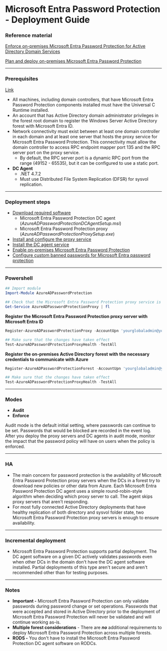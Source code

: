 # Microsoft Entra Password Protection - Deployment Guide

### Reference material

[Enforce on-premises Microsoft Entra Password Protection for Active Directory Domain Services](https://learn.microsoft.com/en-us/entra/identity/authentication/concept-password-ban-bad-on-premises)

[Plan and deploy on-premises Microsoft Entra Password Protection](https://learn.microsoft.com/en-us/entra/identity/authentication/howto-password-ban-bad-on-premises-deploy)

---

### Prerequisites

[Link](https://learn.microsoft.com/en-us/entra/identity/authentication/howto-password-ban-bad-on-premises-deploy#deployment-requirements)

- All machines, including domain controllers, that have Microsoft Entra Password Protection components installed must have the Universal C Runtime installed.
- An account that has Active Directory domain administrator privileges in the forest root domain to register the Windows Server Active Directory forest with Microsoft Entra ID.
- Network connectivity must exist between at least one domain controller in each domain and at least one server that hosts the proxy service for Microsoft Entra Password Protection. This connectivity must allow the domain controller to access RPC endpoint mapper port 135 and the RPC server port on the proxy service.
    - By default, the RPC server port is a dynamic RPC port from the range (49152 - 65535), but it can be configured to use a static port.
- **DC Agent**
    - .NET 4.7.2
    - Must use Distributed File System Replication (DFSR) for sysvol replication.

---

### Deployment steps

- [Download required software](https://learn.microsoft.com/en-us/entra/identity/authentication/howto-password-ban-bad-on-premises-deploy#download-required-software)
    - Microsoft Entra Password Protection DC agent (_AzureADPasswordProtectionDCAgentSetup.msi_)
    - Microsoft Entra Password Protection proxy (_AzureADPasswordProtectionProxySetup.exe_)
- [Install and configure the proxy service](https://learn.microsoft.com/en-us/entra/identity/authentication/howto-password-ban-bad-on-premises-deploy#install-and-configure-the-proxy-service)
- [Install the DC agent service](https://learn.microsoft.com/en-us/entra/identity/authentication/howto-password-ban-bad-on-premises-deploy#install-the-dc-agent-service)
- [Enable on-premises Microsoft Entra Password Protection](https://learn.microsoft.com/en-us/entra/identity/authentication/howto-password-ban-bad-on-premises-operations)
- [Configure custom banned passwords for Microsoft Entra password protection](https://learn.microsoft.com/en-us/entra/identity/authentication/tutorial-configure-custom-password-protection)

---

### Powershell

```powershell
## Import module
Import-Module AzureADPasswordProtection

## Check that the Microsoft Entra Password Protection proxy service is running
Get-Service AzureADPasswordProtectionProxy | fl
```

**Register the Microsoft Entra Password Protection proxy server with Microsoft Entra ID**
```powershell
Register-AzureADPasswordProtectionProxy -AccountUpn 'yourglobaladmin@yourtenant.onmicrosoft.com' -AuthenticateUsingDeviceCode

## Make sure that the changes have taken effect
Test-AzureADPasswordProtectionProxyHealth -TestAll
```

**Register the on-premises Active Directory forest with the necessary credentials to communicate with Azure**
```powershell
Register-AzureADPasswordProtectionForest -AccountUpn 'yourglobaladmin@yourtenant.onmicrosoft.com' -AuthenticateUsingDeviceCode

## Make sure that the changes have taken effect
Test-AzureADPasswordProtectionProxyHealth -TestAll
```
---

### Modes

- **Audit**
- **Enforce**

Audit mode is the default initial setting, where passwords can continue to be set. Passwords that would be blocked are recorded in the event log. After you deploy the proxy servers and DC agents in audit mode, monitor the impact that the password policy will have on users when the policy is enforced.

---

### HA

- The main concern for password protection is the availability of Microsoft Entra Password Protection proxy servers when the DCs in a forest try to download new policies or other data from Azure. Each Microsoft Entra Password Protection DC agent uses a simple round-robin-style algorithm when deciding which proxy server to call. The agent skips proxy servers that aren't responding.
- For most fully connected Active Directory deployments that have healthy replication of both directory and sysvol folder state, two Microsoft Entra Password Protection proxy servers is enough to ensure availability.

---

### Incremental deployment

- Microsoft Entra Password Protection supports partial deployment. The DC agent software on a given DC actively validates passwords even when other DCs in the domain don't have the DC agent software installed. Partial deployments of this type aren't secure and aren't recommended other than for testing purposes.

---

### Notes

- **Important -** Microsoft Entra Password Protection can only validate passwords during password change or set operations. Passwords that were accepted and stored in Active Directory prior to the deployment of Microsoft Entra Password Protection will never be validated and will continue working as-is.
- **Multiple forest considerations** - There are ***no*** additional requirements to deploy Microsoft Entra Password Protection across multiple forests.
- **RODS -** You don't have to install the Microsoft Entra Password Protection DC agent software on RODCs.
